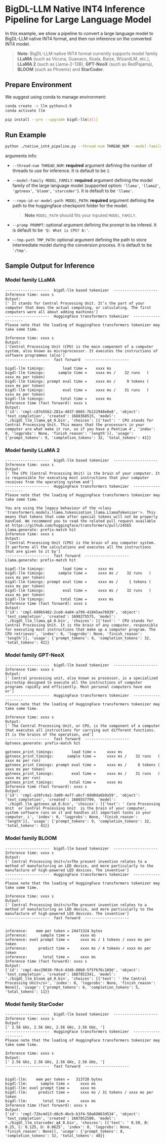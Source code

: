 # BigDL-LLM Native INT4 Inference Pipeline for Large Language Model

In this example, we show a pipeline to convert a large language model to BigDL-LLM native INT4 format, and then run inference on the converted INT4 model.

> **Note**: BigDL-LLM native INT4 format currently supports model family **LLaMA** (such as Vicuna, Guanaco, Koala, Baize, WizardLM, etc.), **LLaMA 2** (such as Llama-2-13B), **GPT-NeoX** (such as RedPajama), **BLOOM** (such as Phoenix) and **StarCoder**.

## Prepare Environment
We suggest using conda to manage environment:
```bash
conda create -n llm python=3.9
conda activate llm

pip install --pre --upgrade bigdl-llm[all]
```

## Run Example
```bash
python ./native_int4_pipeline.py --thread-num THREAD_NUM --model-family MODEL_FAMILY --repo-id-or-model-path MODEL_PATH
```
arguments info:
- `--thread-num THREAD_NUM`: **required** argument defining the number of threads to use for inference. It is default to be `2`.
- `--model-family MODEL_FAMILY`: **required** argument defining the model family of the large language model (supported option: `'llama'`, `'llama2'`, `'gptneox'`, `'bloom'`, `'starcoder'`). It is default to be `'llama'`.
- `--repo-id-or-model-path MODEL_PATH`: **required** argument defining the path to the huggingface checkpoint folder for the model.

  > **Note** `MODEL_PATH` should fits your inputed `MODEL_FAMILY`.
- `--promp PROMPT`: optional argument defining the prompt to be infered. It is default to be `'Q: What is CPU? A:'`.
- `--tmp-path TMP_PATH`: optional argument defining the path to store intermediate model during the conversion process. It is default to be `'/tmp'`.

## Sample Output for Inference
### Model family LLaMA
```log
--------------------  bigdl-llm based tokenizer  --------------------
Inference time: xxxx s
Output:
[' It stands for Central Processing Unit. It’s the part of your computer that does the actual computing, or calculating. The first computers were all about adding machines']
--------------------  HuggingFace transformers tokenizer  --------------------
Please note that the loading of HuggingFace transformers tokenizer may take some time.

Inference time: xxxx s
Output:
['Central Processing Unit (CPU) is the main component of a computer system, also known as microprocessor. It executes the instructions of software programmes (also']
--------------------  fast forward  --------------------

bigdl-llm timings:        load time =    xxxx ms
bigdl-llm timings:      sample time =    xxxx ms /    32 runs   (    xxxx ms per token)
bigdl-llm timings: prompt eval time =    xxxx ms /     9 tokens (    xxxx ms per token)
bigdl-llm timings:        eval time =    xxxx ms /    31 runs   (    xxxx ms per token)
bigdl-llm timings:       total time =    xxxx ms
Inference time (fast forward): xxxx s
Output:
{'id': 'cmpl-c87e5562-281a-4837-8665-7b122948e0e8', 'object': 'text_completion', 'created': 1688368515, 'model': './bigdl_llm_llama_q4_0.bin', 'choices': [{'text': ' CPU stands for Central Processing Unit. This means that the processors in your computer are what make it run, so if you have a Pentium 4', 'index': 0, 'logprobs': None, 'finish_reason': 'length'}], 'usage': {'prompt_tokens': 9, 'completion_tokens': 32, 'total_tokens': 41}}
```

### Model family LLaMA 2
```log
--------------------  bigdl-llm based tokenizer  --------------------
Inference time: xxxx s
Output:
[' The CPU (Central Processing Unit) is the brain of your computer. It is responsible for executing most instructions that your computer receives from the operating system and']
--------------------  HuggingFace transformers tokenizer  --------------------
Please note that the loading of HuggingFace transformers tokenizer may take some time.

You are using the legacy behaviour of the <class 'transformers.models.llama.tokenization_llama.LlamaTokenizer'>. This means that tokens that come after special tokens will not be properly handled. We recommend you to read the related pull request available at https://github.com/huggingface/transformers/pull/24565
Llama.generate: prefix-match hit
Inference time: xxxx s
Output:
['Central Processing Unit (CPU) is the brain of any computer system. It performs all the calculations and executes all the instructions that are given to it by']
--------------------  fast forward  --------------------
Llama.generate: prefix-match hit

bigdl-llm timings:        load time =     xxxx ms
bigdl-llm timings:      sample time =     xxxx ms /    32 runs   (    xxxx ms per token)
bigdl-llm timings: prompt eval time =     xxxx ms /     1 tokens (    xxxx ms per token)
bigdl-llm timings:        eval time =     xxxx ms /    32 runs   (    xxxx ms per token)
bigdl-llm timings:       total time =     xxxx ms
Inference time (fast forward): xxxx s
Output:
{'id': 'cmpl-680b5482-2ce8-4a04-a799-41845aa76939', 'object': 'text_completion', 'created': 1690275575, 'model': './bigdl_llm_llama_q4_0.bin', 'choices': [{'text': ' CPU stands for Central Processing Unit. It is the brain of any computer, responsible for executing most instructions that make up a computer program. The CPU retrieves', 'index': 0, 'logprobs': None, 'finish_reason': 'length'}], 'usage': {'prompt_tokens': 9, 'completion_tokens': 32, 'total_tokens': 41}}
```

### Model family GPT-NeoX
```log
--------------------  bigdl-llm based tokenizer  --------------------
Inference time: xxxx s
Output:
[' Central processing unit, also known as processor, is a specialized microchip designed to execute all the instructions of computer programs rapidly and efficiently. Most personal computers have one or']
--------------------  HuggingFace transformers tokenizer  --------------------
Please note that the loading of HuggingFace transformers tokenizer may take some time.

Inference time: xxxx s
Output:
[' The Central Processing Unit, or CPU, is the component of a computer that executes all instructions for carrying out different functions. It is the brains of the operation, and']
--------------------  fast forward  --------------------
Gptneox.generate: prefix-match hit

gptneox_print_timings:        load time =     xxxx ms
gptneox_print_timings:      sample time =     xxxx ms /    32 runs   (    xxxx ms per run)
gptneox_print_timings: prompt eval time =     xxxx ms /     8 tokens (    xxxx ms per token)
gptneox_print_timings:        eval time =     xxxx ms /    31 runs   (    xxxx ms per run)
gptneox_print_timings:       total time =     xxxx ms
Inference time (fast forward): xxxx s
Output:
{'id': 'cmpl-a20fc4a1-3a00-4e77-a6cf-0dd0da6b9a59', 'object': 'text_completion', 'created': 1686557799, 'model': './bigdl_llm_gptneox_q4_0.bin', 'choices': [{'text': ' Core Processing Unit  or Central Processing Unit  is the brain of your computer, system software runs on it and handles all important tasks in your computer. i', 'index': 0, 'logprobs': None, 'finish_reason': 'length'}], 'usage': {'prompt_tokens': 9, 'completion_tokens': 32, 'total_tokens': 41}}
```

### Model family BLOOM
```log
--------------------  bigdl-llm based tokenizer  --------------------
Inference time: xxxx s
Output:
[' Central Processing Unit</s>The present invention relates to a method of manufacturing an LED device, and more particularly to the manufacture of high-powered LED devices. The inventive']
--------------------  HuggingFace transformers tokenizer  --------------------
Please note that the loading of HuggingFace transformers tokenizer may take some time.

Inference time: xxxx s
Output:
[' Central Processing Unit</s>The present invention relates to a method of manufacturing an LED device, and more particularly to the manufacture of high-powered LED devices. The inventive']
--------------------  fast forward  --------------------


inference:    mem per token = 24471324 bytes
inference:      sample time =     xxxx ms
inference: evel prompt time =     xxxx ms / 1 tokens / xxxx ms per token
inference:     predict time =     xxxx ms / 4 tokens / xxxx ms per token
inference:       total time =     xxxx ms
Inference time (fast forward): xxxx s
Output:
{'id': 'cmpl-4ec29030-f0c4-43d6-80b0-5f5fb76c169d', 'object': 'text_completion', 'created': 1687852341, 'model': './bigdl_llm_bloom_q4_0.bin', 'choices': [{'text': ' the Central Processing Unit</s>', 'index': 0, 'logprobs': None, 'finish_reason': None}], 'usage': {'prompt_tokens': 6, 'completion_tokens': 5, 'total_tokens': 11}}
```

### Model family StarCoder
```log
--------------------  bigdl-llm based tokenizer  --------------------
Inference time: xxxx s
Output:
[' 2.56 GHz, 2.56 GHz, 2.56 GHz, 2.56 GHz, ']
--------------------  HuggingFace transformers tokenizer  --------------------
Please note that the loading of HuggingFace transformers tokenizer may take some time.

Inference time: xxxx s
Output:
[' 2.56 GHz, 2.56 GHz, 2.56 GHz, 2.56 GHz, ']
--------------------  fast forward  --------------------


bigdl-llm:    mem per token =   313720 bytes
bigdl-llm:      sample time =     xxxx ms
bigdl-llm: evel prompt time =     xxxx ms
bigdl-llm:     predict time =     xxxx ms / 31 tokens / xxxx ms per token
bigdl-llm:       total time =     xxxx ms
Inference time (fast forward): xxxx s
Output:
{'id': 'cmpl-72bc4d13-d8c9-4bcb-b3f4-50a69863d534', 'object': 'text_completion', 'created': 1687852580, 'model': './bigdl_llm_starcoder_q4_0.bin', 'choices': [{'text': ' 0.50, B: 0.25, C: 0.125, D: 0.0625', 'index': 0, 'logprobs': None, 'finish_reason': None}], 'usage': {'prompt_tokens': 8, 'completion_tokens': 32, 'total_tokens': 40}}
```

